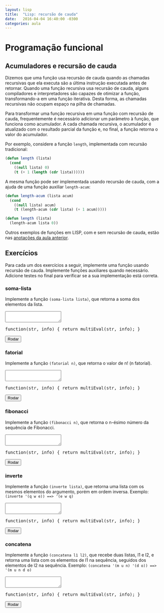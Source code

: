 ```yaml
---
layout: lisp
title:  "Lisp: recursão de cauda"
date:   2016-04-04 16:40:00 -0300
categories: aula
---
```


<script type="text/javascript">
    simplesEval = simplesEvalLisp;
    multiEval = multiEvalLisp;
    window.codeMirrorLanguage = "commonlisp";
</script>

# Programação funcional

## Acumuladores e recursão de cauda

Dizemos que uma função usa recursão de cauda quando as chamadas recursivas que ela executa são a última instrução executada antes de retornar. Quando uma função recursiva usa recursão de cauda, alguns compiladores e interpretadores são capazes de otimizar a função, transformando-a em uma função iterativa. Desta forma, as chamadas recursivas não ocupam espaço na pilha de chamadas.

Para transformar uma função recursiva em uma função com recursão de cauda, frequentemente é necessário adicionar um parâmetro à função, que funciona como acumulador. A cada chamada recursiva, o acumulador é atualizado com o resultado parcial da função e, no final, a função retorna o valor do acumulador.

Por exemplo, considere a função `length`, implementada com recursão tradicional:

```lisp
(defun length (lista)
  (cond
    ((null lista) 0)
    (t (+ 1 (length (cdr lista))))))
```

A mesma função pode ser implementada usando recursão de cauda, com a ajuda de uma função auxiliar `length-acum`:

```lisp
(defun length-acum (lista acum)
  (cond
    ((null lista) acum)
    (t (length-acum (cdr lista) (+ 1 acum)))))

(defun length (lista)
  (length-acum lista 0))
```

Outros exemplos de funções em LISP, com e sem recursão de cauda, estão nas [anotações da aula anterior](lisp-respostas).

## Exercícios

Para cada um dos exercícios a seguir, implemente uma função usando recursão de cauda. Implemente funções auxiliares quando necessário. Adicione testes no final para verificar se a sua implementação está correta.

### soma-lista

Implemente a função `(soma-lista lista)`, que retorna a soma dos elementos da lista.

<div class="lesson">
<textarea class="code">
</textarea>
<div class="output"></div>
<div class="output"></div>
<pre class="verifier">function(str, info) { return multiEval(str, info); }</pre>
<button class="go">Rodar</button>
</div>

### fatorial

Implemente a função `(fatorial n)`, que retorna o valor de n! (n fatorial).

<div class="lesson">
<textarea class="code">
</textarea>
<div class="output"></div>
<div class="output"></div>
<pre class="verifier">function(str, info) { return multiEval(str, info); }</pre>
<button class="go">Rodar</button>
</div>

### fibonacci

Implemente a função `(fibonacci n)`, que retorna o n-ésimo número da sequência de Fibonacci.

<div class="lesson">
<textarea class="code">
</textarea>
<div class="output"></div>
<div class="output"></div>
<pre class="verifier">function(str, info) { return multiEval(str, info); }</pre>
<button class="go">Rodar</button>
</div>

### inverte

Implemente a função `(inverte lista)`, que retorna uma lista com os mesmos elementos do argumento, porém em ordem inversa. Exemplo: `(inverte '(q w e)) ==> '(e w q)`

<div class="lesson">
<textarea class="code">
</textarea>
<div class="output"></div>
<div class="output"></div>
<pre class="verifier">function(str, info) { return multiEval(str, info); }</pre>
<button class="go">Rodar</button>
</div>

### concatena

Implemente a função `(concatena l1 l2)`, que recebe duas listas, l1 e l2, e retorna uma lista com os elementos de l1 na sequência, seguidos dos elementos de l2 na sequência. Exemplo: `(concatena '(m u n) '(d o)) ==> '(m u n d o)`

<div class="lesson">
<textarea class="code">
</textarea>
<div class="output"></div>
<div class="output"></div>
<pre class="verifier">function(str, info) { return multiEval(str, info); }</pre>
<button class="go">Rodar</button>
</div>